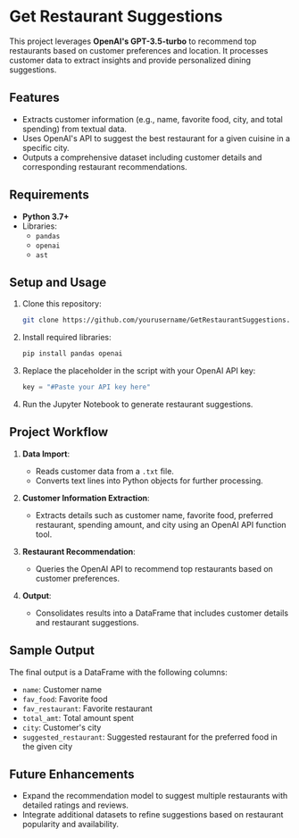 # Get Restaurant Suggestions

This project leverages **OpenAI's GPT-3.5-turbo** to recommend top restaurants based on customer preferences and location. It processes customer data to extract insights and provide personalized dining suggestions.

## Features
- Extracts customer information (e.g., name, favorite food, city, and total spending) from textual data.
- Uses OpenAI's API to suggest the best restaurant for a given cuisine in a specific city.
- Outputs a comprehensive dataset including customer details and corresponding restaurant recommendations.

## Requirements
- **Python 3.7+**
- Libraries: 
  - `pandas`
  - `openai`
  - `ast`

## Setup and Usage
1. Clone this repository:
   ```bash
   git clone https://github.com/yourusername/GetRestaurantSuggestions.git
   ```
2. Install required libraries:
   ```bash
   pip install pandas openai
   ```
3. Replace the placeholder in the script with your OpenAI API key:
   ```python
   key = "#Paste your API key here"
   ```
4. Run the Jupyter Notebook to generate restaurant suggestions.

## Project Workflow
1. **Data Import**:
   - Reads customer data from a `.txt` file.
   - Converts text lines into Python objects for further processing.

2. **Customer Information Extraction**:
   - Extracts details such as customer name, favorite food, preferred restaurant, spending amount, and city using an OpenAI API function tool.

3. **Restaurant Recommendation**:
   - Queries the OpenAI API to recommend top restaurants based on customer preferences.

4. **Output**:
   - Consolidates results into a DataFrame that includes customer details and restaurant suggestions.

## Sample Output
The final output is a DataFrame with the following columns:
- `name`: Customer name
- `fav_food`: Favorite food
- `fav_restaurant`: Favorite restaurant
- `total_amt`: Total amount spent
- `city`: Customer's city
- `suggested_restaurant`: Suggested restaurant for the preferred food in the given city

## Future Enhancements
- Expand the recommendation model to suggest multiple restaurants with detailed ratings and reviews.
- Integrate additional datasets to refine suggestions based on restaurant popularity and availability.
